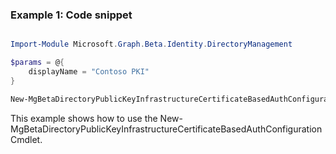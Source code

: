 ### Example 1: Code snippet

```powershell

Import-Module Microsoft.Graph.Beta.Identity.DirectoryManagement

$params = @{
	displayName = "Contoso PKI"
}

New-MgBetaDirectoryPublicKeyInfrastructureCertificateBasedAuthConfiguration -BodyParameter $params

```
This example shows how to use the New-MgBetaDirectoryPublicKeyInfrastructureCertificateBasedAuthConfiguration Cmdlet.

